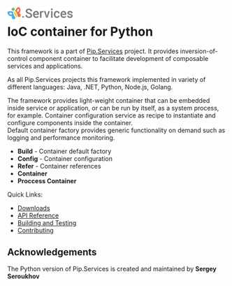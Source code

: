 # <img src="https://github.com/pip-services/pip-services/raw/master/design/Logo.png" alt="Pip.Services Logo" style="max-width:30%"> <br/> IoC container for Python

This framework is a part of [Pip.Services](https://github.com/pip-services/pip-services) project.
It provides inversion-of-control component container to facilitate development of composable services and applications.

As all Pip.Services projects this framework implemented in variety of different languages: Java, .NET, Python, Node.js, Golang. 

The framework provides light-weight container that can be embedded inside service or application, or can be run by itself,
as a system process, for example. Container configuration service as recipe to instantiate and configure components inside the container.  
Default container factory provides generic functionality on demand such as logging and performance monitoring.

- **Build** - Container default factory
- **Config** - Container configuration
- **Refer** - Container references
- **Container**
- **Proccess Container**

Quick Links:

* [Downloads](https://github.com/pip-services3-python/pip-services3-container-python/blob/master/doc/Downloads.md)
* [API Reference](https://pip-services3-container-python.readthedocs.io/en/latest/index.html)
* [Building and Testing](https://github.com/pip-services3-python/pip-services3-container-python/blob/master/doc/Development.md)
* [Contributing](https://github.com/pip-services3-python/pip-services3-container-python/blob/master/doc/Development.md/#contrib)

## Acknowledgements

The Python version of Pip.Services is created and maintained by **Sergey Seroukhov**